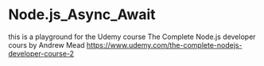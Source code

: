 # Node.js_Async_Await

this is a playground for the Udemy course The Complete Node.js developer cours by Andrew Mead https://www.udemy.com/the-complete-nodejs-developer-course-2